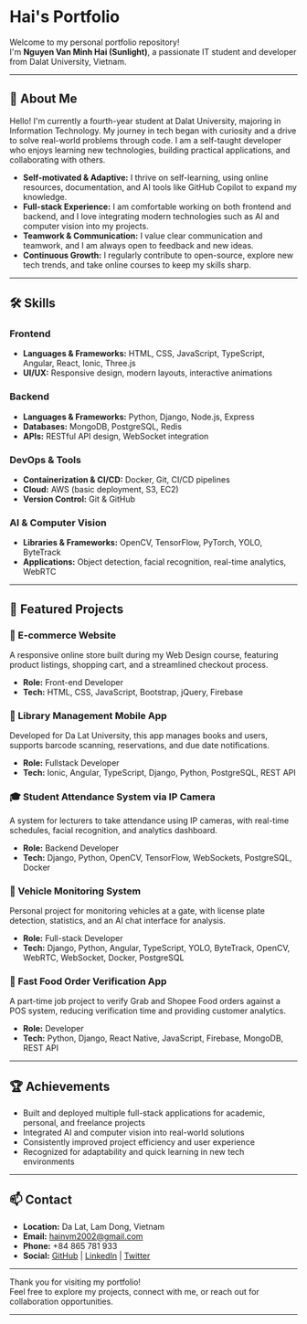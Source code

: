 # Hai's Portfolio

Welcome to my personal portfolio repository!  
I'm **Nguyen Van Minh Hai (Sunlight)**, a passionate IT student and developer from Dalat University, Vietnam.

---

## 🌟 About Me

Hello! I'm currently a fourth-year student at Dalat University, majoring in Information Technology. My journey in tech began with curiosity and a drive to solve real-world problems through code. I am a self-taught developer who enjoys learning new technologies, building practical applications, and collaborating with others.

- **Self-motivated & Adaptive:** I thrive on self-learning, using online resources, documentation, and AI tools like GitHub Copilot to expand my knowledge.
- **Full-stack Experience:** I am comfortable working on both frontend and backend, and I love integrating modern technologies such as AI and computer vision into my projects.
- **Teamwork & Communication:** I value clear communication and teamwork, and I am always open to feedback and new ideas.
- **Continuous Growth:** I regularly contribute to open-source, explore new tech trends, and take online courses to keep my skills sharp.

---

## 🛠️ Skills

### Frontend
- **Languages & Frameworks:** HTML, CSS, JavaScript, TypeScript, Angular, React, Ionic, Three.js
- **UI/UX:** Responsive design, modern layouts, interactive animations

### Backend
- **Languages & Frameworks:** Python, Django, Node.js, Express
- **Databases:** MongoDB, PostgreSQL, Redis
- **APIs:** RESTful API design, WebSocket integration

### DevOps & Tools
- **Containerization & CI/CD:** Docker, Git, CI/CD pipelines
- **Cloud:** AWS (basic deployment, S3, EC2)
- **Version Control:** Git & GitHub

### AI & Computer Vision
- **Libraries & Frameworks:** OpenCV, TensorFlow, PyTorch, YOLO, ByteTrack
- **Applications:** Object detection, facial recognition, real-time analytics, WebRTC

---

## 📂 Featured Projects

### 🛒 E-commerce Website
A responsive online store built during my Web Design course, featuring product listings, shopping cart, and a streamlined checkout process.
- **Role:** Front-end Developer
- **Tech:** HTML, CSS, JavaScript, Bootstrap, jQuery, Firebase

### 📱 Library Management Mobile App
Developed for Da Lat University, this app manages books and users, supports barcode scanning, reservations, and due date notifications.
- **Role:** Fullstack Developer
- **Tech:** Ionic, Angular, TypeScript, Django, Python, PostgreSQL, REST API

### 🎓 Student Attendance System via IP Camera
A system for lecturers to take attendance using IP cameras, with real-time schedules, facial recognition, and analytics dashboard.
- **Role:** Backend Developer
- **Tech:** Django, Python, OpenCV, TensorFlow, WebSockets, PostgreSQL, Docker

### 🚗 Vehicle Monitoring System
Personal project for monitoring vehicles at a gate, with license plate detection, statistics, and an AI chat interface for analysis.
- **Role:** Full-stack Developer
- **Tech:** Django, Python, Angular, TypeScript, YOLO, ByteTrack, OpenCV, WebRTC, WebSocket, Docker, PostgreSQL

### 🍔 Fast Food Order Verification App
A part-time job project to verify Grab and Shopee Food orders against a POS system, reducing verification time and providing customer analytics.
- **Role:** Developer
- **Tech:** Python, Django, React Native, JavaScript, Firebase, MongoDB, REST API

---

## 🏆 Achievements

- Built and deployed multiple full-stack applications for academic, personal, and freelance projects
- Integrated AI and computer vision into real-world solutions
- Consistently improved project efficiency and user experience
- Recognized for adaptability and quick learning in new tech environments

---

## 📫 Contact

- **Location:** Da Lat, Lam Dong, Vietnam
- **Email:** hainvm2002@gmail.com
- **Phone:** +84 865 781 933
- **Social:** [GitHub](https://github.com/) | [LinkedIn](https://linkedin.com/) | [Twitter](https://twitter.com/)

---

Thank you for visiting my portfolio!  
Feel free to explore my projects, connect with me, or reach out for collaboration opportunities.

---
